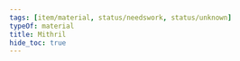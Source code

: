 ```yaml
---
tags: [item/material, status/needswork, status/unknown]
typeOf: material
title: Mithril
hide_toc: true
---
```


